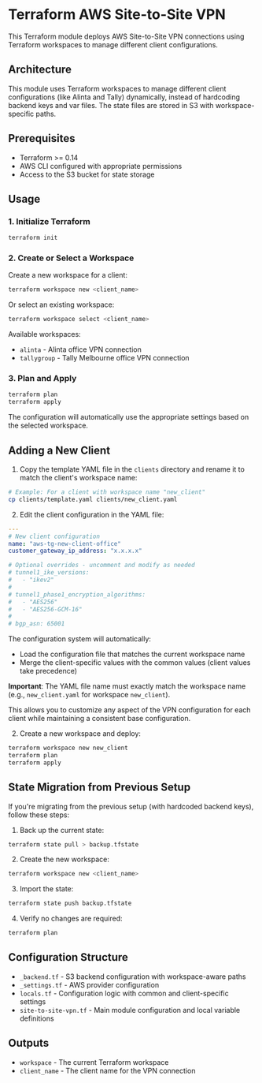 # Terraform AWS Site-to-Site VPN

This Terraform module deploys AWS Site-to-Site VPN connections using Terraform workspaces to manage different client configurations.

## Architecture

This module uses Terraform workspaces to manage different client configurations (like Alinta and Tally) dynamically, instead of hardcoding backend keys and var files. The state files are stored in S3 with workspace-specific paths.

## Prerequisites

- Terraform >= 0.14
- AWS CLI configured with appropriate permissions
- Access to the S3 bucket for state storage

## Usage

### 1. Initialize Terraform

```bash
terraform init
```

### 2. Create or Select a Workspace

Create a new workspace for a client:

```bash
terraform workspace new <client_name>
```

Or select an existing workspace:

```bash
terraform workspace select <client_name>
```

Available workspaces:
- `alinta` - Alinta office VPN connection
- `tallygroup` - Tally Melbourne office VPN connection

### 3. Plan and Apply

```bash
terraform plan
terraform apply
```

The configuration will automatically use the appropriate settings based on the selected workspace.

## Adding a New Client

1. Copy the template YAML file in the `clients` directory and rename it to match the client's workspace name:

```bash
# Example: For a client with workspace name "new_client"
cp clients/template.yaml clients/new_client.yaml
```

2. Edit the client configuration in the YAML file:

```yaml
---
# New client configuration
name: "aws-tg-new-client-office"
customer_gateway_ip_address: "x.x.x.x"

# Optional overrides - uncomment and modify as needed
# tunnel1_ike_versions:
#   - "ikev2"
# 
# tunnel1_phase1_encryption_algorithms:
#   - "AES256"
#   - "AES256-GCM-16"
#
# bgp_asn: 65001
```

The configuration system will automatically:
- Load the configuration file that matches the current workspace name
- Merge the client-specific values with the common values (client values take precedence)

**Important**: The YAML file name must exactly match the workspace name (e.g., `new_client.yaml` for workspace `new_client`).

This allows you to customize any aspect of the VPN configuration for each client while maintaining a consistent base configuration.

2. Create a new workspace and deploy:

```bash
terraform workspace new new_client
terraform plan
terraform apply
```

## State Migration from Previous Setup

If you're migrating from the previous setup (with hardcoded backend keys), follow these steps:

1. Back up the current state:

```bash
terraform state pull > backup.tfstate
```

2. Create the new workspace:

```bash
terraform workspace new <client_name>
```

3. Import the state:

```bash
terraform state push backup.tfstate
```

4. Verify no changes are required:

```bash
terraform plan
```

## Configuration Structure

- `_backend.tf` - S3 backend configuration with workspace-aware paths
- `_settings.tf` - AWS provider configuration
- `locals.tf` - Configuration logic with common and client-specific settings
- `site-to-site-vpn.tf` - Main module configuration and local variable definitions

## Outputs

- `workspace` - The current Terraform workspace
- `client_name` - The client name for the VPN connection
